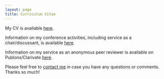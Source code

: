 ```yaml
---
layout: page
title: Curriculum Vitae
---
```



<p>My CV is available <a href="https://www.dropbox.com/scl/fi/znzbxktc40xp7yjjna6w6/Boston_CV_sept2024.pdf?rlkey=we52l3qd8mytsgikjuxb53bpg&dl=0﻿﻿">here</a>.</p>

<p>Information on my conference activities, including service as a chair/discussant, is available <a href="https://www.dropbox.com/s/pbmy8zpvv8o61og/Boston_Conf_sept2022.pdf?dl=0" target="_blank">here</a>.</p>

<p>Information on my service as an anonymous peer reviewer is available on Publons/Clarivate <a href="https://www.webofscience.com/wos/author/record/1441944" target="_blank">here</a>.</p>


<p>Please feel free to 
<a href="mailto:jboston@bgsu.edu" target="_blank">contact me</a> in case you have any questions or comments. Thanks so much!</p>
